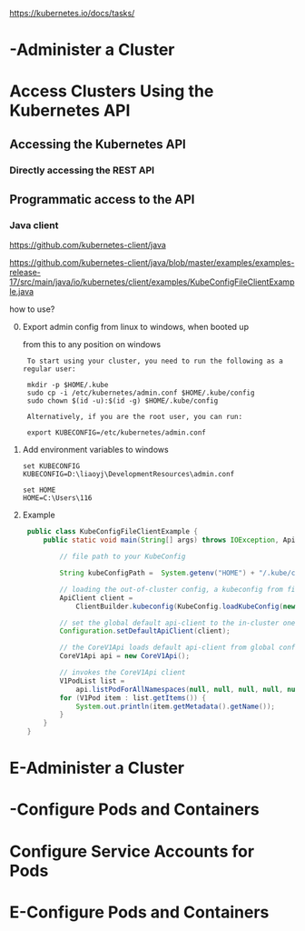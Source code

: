 
https://kubernetes.io/docs/tasks/


# -Administer a Cluster

# Access Clusters Using the Kubernetes API

## Accessing the Kubernetes API

### Directly accessing the REST API 

## Programmatic access to the API 

### Java client 

https://github.com/kubernetes-client/java

https://github.com/kubernetes-client/java/blob/master/examples/examples-release-17/src/main/java/io/kubernetes/client/examples/KubeConfigFileClientExample.java

how to use?

0. Export admin config from linux to windows, when booted up  
   
   from this to any position on windows
   ```shell
    To start using your cluster, you need to run the following as a regular user:

    mkdir -p $HOME/.kube
    sudo cp -i /etc/kubernetes/admin.conf $HOME/.kube/config
    sudo chown $(id -u):$(id -g) $HOME/.kube/config

    Alternatively, if you are the root user, you can run:

    export KUBECONFIG=/etc/kubernetes/admin.conf
   ```
1. Add environment variables to windows
    ```
    set KUBECONFIG
    KUBECONFIG=D:\liaoyj\DevelopmentResources\admin.conf

    set HOME
    HOME=C:\Users\116
    ```

2. Example
   ```java
    public class KubeConfigFileClientExample {
        public static void main(String[] args) throws IOException, ApiException {

            // file path to your KubeConfig

            String kubeConfigPath =  System.getenv("HOME") + "/.kube/config";

            // loading the out-of-cluster config, a kubeconfig from file-system
            ApiClient client =
                ClientBuilder.kubeconfig(KubeConfig.loadKubeConfig(new FileReader(kubeConfigPath))).build();

            // set the global default api-client to the in-cluster one from above
            Configuration.setDefaultApiClient(client);

            // the CoreV1Api loads default api-client from global configuration.
            CoreV1Api api = new CoreV1Api();

            // invokes the CoreV1Api client
            V1PodList list =
                api.listPodForAllNamespaces(null, null, null, null, null, null, null, null, null, null);
            for (V1Pod item : list.getItems()) {
                System.out.println(item.getMetadata().getName());
            }
        }
    }
   ```
   

# E-Administer a Cluster

# -Configure Pods and Containers

# Configure Service Accounts for Pods

# E-Configure Pods and Containers
